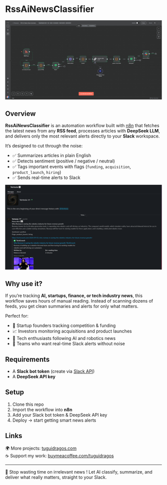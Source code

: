 # RssAiNewsClassifier

![Workflow](https://raw.githubusercontent.com/TuguiDragos/RssAiNewsClassifier/refs/heads/main/workflow.png)

## Overview
**RssAiNewsClassifier** is an automation workflow built with [n8n](https://n8n.io) that fetches the latest news from any **RSS feed**, processes articles with **DeepSeek LLM**, and delivers only the most relevant alerts directly to your **Slack** workspace.

It’s designed to cut through the noise:  
- ✅ Summarizes articles in plain English  
- ✅ Detects sentiment (positive / negative / neutral)  
- ✅ Tags important events with flags (`funding`, `acquisition`, `product_launch`, `hiring`)  
- ✅ Sends real-time alerts to Slack  

![Slack Preview](https://raw.githubusercontent.com/TuguiDragos/RssAiNewsClassifier/refs/heads/main/Vortexia.png)

## Why use it?
If you’re tracking **AI, startups, finance, or tech industry news**, this workflow saves hours of manual reading. Instead of scanning dozens of feeds, you get clean summaries and alerts for only what matters.  

Perfect for:  
- 🚀 Startup founders tracking competition & funding  
- 📈 Investors monitoring acquisitions and product launches  
- 🤖 Tech enthusiasts following AI and robotics news  
- 📰 Teams who want real-time Slack alerts without noise  

## Requirements
- A **Slack bot token** (create via [Slack API](https://api.slack.com/apps))  
- A **DeepSeek API key**  

## Setup
1. Clone this repo  
2. Import the workflow into **n8n**  
3. Add your Slack bot token & DeepSeek API key  
4. Deploy → start getting smart news alerts  

## Links
🌍 More projects: [tuguidragos.com](https://tuguidragos.com)  
☕ Support my work: [buymeacoffee.com/tuguidragos](https://buymeacoffee.com/tuguidragos)  

---

🚨 Stop wasting time on irrelevant news ! Let AI classify, summarize, and deliver what really matters, straight to your Slack.
